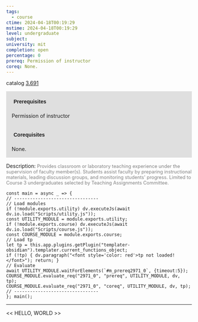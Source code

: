 ```yaml
---
tags:
  - course
ctime: 2024-04-18T00:19:29
mstime: 2024-04-18T00:19:29
level: undergraduate
subject: 
university: mit
completion: open
percentage: 0
prereq: Permission of instructor
coreq: None.
---
```


catalog [3.691](http://student.mit.edu/catalog/m3b.html#3.691)

<span style="display: block; padding: 15px; background-color: rgb(100, 100, 100, 0.2);"><font id="m_prereq2971_0" style="display: block; font-family: Arial, sans-serif; font-weight: bold; padding: 5px">Prerequisites</font><br><span id="prereq2971_0">Permission of instructor</span></span>
<span style="display: block; padding: 15px; background-color: rgb(100, 100, 100, 0.2);"><font id="m_coreq2971_0" style="display: block; font-family: Arial, sans-serif; font-weight: bold; padding: 5px">Corequisites</font><br><span id="coreq2971_0">None.</span></span>

<font style="">Description:</font>
<font style="color: grey; font-size: 0.8rem;">Provides classroom or laboratory teaching experience under the supervision of faculty member(s). Students assist faculty by preparing instructional materials, leading discussion groups, and monitoring students' progress. Limited to Course 3 undergraduates selected by Teaching Assignments Committee.</font>

```dataviewjs
const main = async _ => {
// --------------------------------
// Load modules
if (!module.exports.utility) dv.executeJs(await dv.io.load("Scripts/utility.js"));
const UTILITY_MODULE = module.exports.utility;
if (!module.exports.course) dv.executeJs(await dv.io.load("Scripts/course.js"));
const COURSE_MODULE = module.exports.course;
// Load tp
let tp = this.app.plugins.getPlugin("templater-obsidian").templater.current_functions_object;
if (!tp) { dv.paragraph("<font style='color: red'>tp not loaded!</font>"); return; }
// Evaluate
await UTILITY_MODULE.waitForElements(`#m_prereq2971_0`, {timeout:5});
COURSE_MODULE.evaluate_req("2971_0", "prereq", UTILITY_MODULE, dv, tp);
COURSE_MODULE.evaluate_req("2971_0", "coreq", UTILITY_MODULE, dv, tp);
// --------------------------------
}; main();
```

---

<< HELLO, WORLD >>

